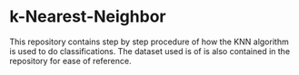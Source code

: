 # k-Nearest-Neighbor
This repository contains step by step procedure of how the KNN algorithm is used to do classifications. The dataset used is of is also contained in the repository for ease of reference.
